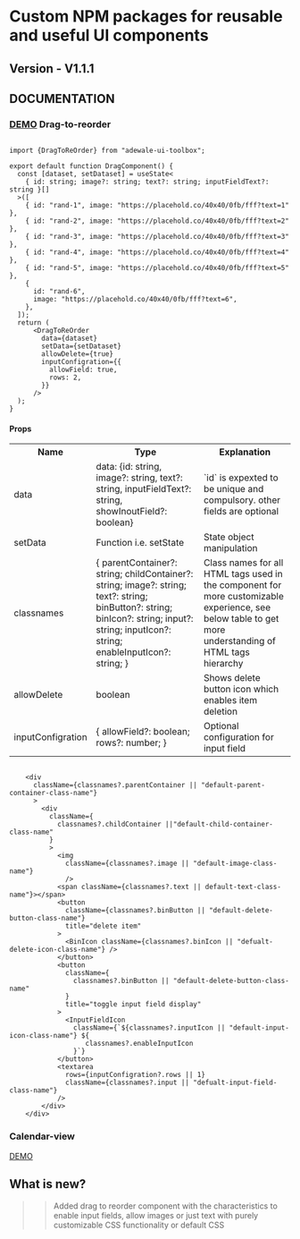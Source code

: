 # Custom NPM packages for reusable and useful UI components

## Version - V1.1.1

## DOCUMENTATION

### [DEMO](https://www.adewaleda.com/npm-packages/adewale-ui-toolbox) Drag-to-reorder

```

import {DragToReOrder} from "adewale-ui-toolbox";

export default function DragComponent() {
  const [dataset, setDataset] = useState<
    { id: string; image?: string; text?: string; inputFieldText?: string }[]
  >([
    { id: "rand-1", image: "https://placehold.co/40x40/0fb/fff?text=1" },
    { id: "rand-2", image: "https://placehold.co/40x40/0fb/fff?text=2" },
    { id: "rand-3", image: "https://placehold.co/40x40/0fb/fff?text=3" },
    { id: "rand-4", image: "https://placehold.co/40x40/0fb/fff?text=4" },
    { id: "rand-5", image: "https://placehold.co/40x40/0fb/fff?text=5" },
    {
      id: "rand-6",
      image: "https://placehold.co/40x40/0fb/fff?text=6",
    },
  ]);
  return (
      <DragToReOrder
        data={dataset}
        setData={setDataset}
        allowDelete={true}
        inputConfigration={{
          allowField: true,
          rows: 2,
        }}
      />
  );
}
```

#### Props

 <table>
    <tr>
      <th>Name</th>
      <th>Type</th>
      <th>Explanation</th>
    </tr>
    <tr>
      <td>data</td>
      <td>data: {id: string, image?: string, text?: string, inputFieldText?: string, showInoutField?: boolean}</td>
      <td>`id` is expexted to be unique and compulsory. other fields are optional</td>
    </tr>
    <tr>
      <td>setData</td>
      <td>Function i.e. setState</td>
      <td>State object manipulation</td>
    </tr>
    <tr>
      <td>classnames</td>
      <td>{
    parentContainer?: string;
    childContainer?: string;
    image?: string;
    text?: string;
    binButton?: string;
    binIcon?: string;
    input?: string;
    inputIcon?: string;
    enableInputIcon?: string;
  }</td>
      <td>Class names for all HTML tags used in the  component for more customizable experience, see below table to get more understanding of HTML tags hierarchy</td>
    </tr>
    <tr>
      <td>allowDelete</td>
      <td>boolean</td>
      <td>Shows delete button icon which enables item deletion</td>
    </tr>
    <tr>
      <td>inputConfigration</td>
      <td>{
    allowField?: boolean;
    rows?: number;
  }</td>
      <td> Optional configuration for input field</td>
    </tr>
    </table>

```

    <div
      className={classnames?.parentContainer || "default-parent-container-class-name"}
      >
        <div
          className={
            classnames?.childContainer ||"default-child-container-class-name"
          }
          >
            <img
              className={classnames?.image || "default-image-class-name"}
              />
            <span className={classnames?.text || default-text-class-name"}></span>
            <button
              className={classnames?.binButton || "default-delete-button-class-name"}
              title="delete item"
            >
              <BinIcon className={classnames?.binIcon || "defualt-delete-icon-class-name"} />
            </button>
            <button
              className={
                classnames?.binButton || "default-delete-button-class-name"
              }
              title="toggle input field display"
            >
              <InputFieldIcon
                className={`${classnames?.inputIcon || "default-input-icon-class-name"} ${
                   classnames?.enableInputIcon
                }`}
            </button>
            <textarea
              rows={inputConfigration?.rows || 1}
              className={classnames?.input || "defualt-input-field-class-name"}
            />
        </div>
    </div>

```

### Calendar-view

<a href="https://www.adewaleda.com/npm-packages/adewale-ui-toolbox" target="_blank">DEMO</a>

## What is new?

> > Added drag to reorder component with the characteristics to enable input fields, allow images or just text with purely customizable CSS functionality or default CSS
